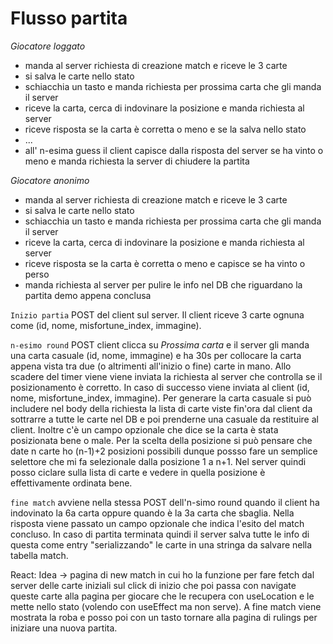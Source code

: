 # Flusso partita
*Giocatore loggato*
- manda al server richiesta di creazione match e riceve le 3 carte
- si salva le carte nello stato
- schiacchia un tasto e manda richiesta per prossima carta che gli manda il server
- riceve la carta, cerca di indovinare la posizione e manda richiesta al server
- riceve risposta se la carta è corretta o meno e se la salva nello stato
- ...
- all' n-esima guess il client capisce dalla risposta del server se ha vinto o meno e manda richiesta la server di chiudere la partita

*Giocatore anonimo*
- manda al server richiesta di creazione match e riceve le 3 carte
- si salva le carte nello stato
- schiacchia un tasto e manda richiesta per prossima carta che gli manda il server
- riceve la carta, cerca di indovinare la posizione e manda richiesta al server
- riceve risposta se la carta è corretta o meno e capisce se ha vinto o perso
- manda richiesta al server per pulire le info nel DB che riguardano la partita demo appena conclusa

`Inizio partia` POST del client sul server. Il client riceve 3 carte ognuna come (id, nome, misfortune_index, immagine).

`n-esimo round` POST client clicca su *Prossima carta* e il server gli manda una carta casuale (id, nome, immagine) e ha 30s per collocare la carta appena vista tra due (o altrimenti all'inizio o fine) carte in mano. Allo scadere del timer viene viene inviata la richiesta al server che controlla se il posizionamento è corretto. In caso di successo viene inviata al client (id, nome, misfortune_index, immagine). Per generare la carta casuale si può includere nel body della richiesta la lista di carte viste fin'ora dal client da sottrarre a tutte le carte nel DB e poi prenderne una casuale da restituire al client. Inoltre c'è un campo opzionale che dice se la carta è stata posizionata bene o male.
Per la scelta della posizione si può pensare che date n carte ho (n-1)+2 posizioni possibili dunque possso fare un semplice selettore che mi fa selezionale dalla posizione 1 a n+1. Nel server quindi posso ciclare sulla lista di carte e vedere in quella posizione è effettivamente ordinata bene.

`fine match` avviene nella stessa POST dell'n-simo round quando il client ha indovinato la 6a carta oppure quando è la 3a carta che sbaglia. Nella risposta viene passato un campo opzionale che indica l'esito del match concluso. In caso di partita terminata quindi il server salva tutte le info di questa come entry "serializzando" le carte in una stringa da salvare nella tabella match.

React:
Idea -> pagina di new match in cui ho la funzione per fare fetch dal server delle carte iniziali sul click di inizio che poi passa con navigate queste carte alla pagina per giocare che le recupera con useLocation e le mette nello stato (volendo con useEffect ma non serve). A fine match viene mostrata la roba e posso poi con un tasto tornare alla pagina di rulings per iniziare una nuova partita.